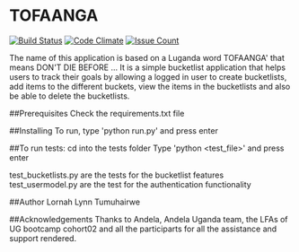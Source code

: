 # TOFAANGA
[![Build Status](https://travis-ci.org/lornatumuhairwe/tofaanga.svg?branch=master)](https://travis-ci.org/lornatumuhairwe/tofaanga)
[![Code Climate](https://codeclimate.com/github/lornatumuhairwe/tofaanga/badges/gpa.svg)](https://codeclimate.com/github/lornatumuhairwe/tofaanga)
[![Issue Count](https://codeclimate.com/github/lornatumuhairwe/tofaanga/badges/issue_count.svg)](https://codeclimate.com/github/lornatumuhairwe/tofaanga)

The name of this application is based on a Luganda word TOFAANGA' that means DON'T DIE BEFORE ...
It is a simple bucketlist application that helps users to track their goals by allowing a logged in user to create
bucketlists, add items to the different buckets, view the items in the bucketlists and also be able to delete the bucketlists.

##Prerequisites
Check the requirements.txt file

##Installing
To run, type 'python run.py' and press enter

##To run tests:
cd into the tests folder
Type 'python <test_file>' and press enter

test_bucketlists.py are the tests for the bucketlist features
test_usermodel.py are the test for the authentication functionality

##Author
Lornah Lynn Tumuhairwe

##Acknowledgements
Thanks to Andela, Andela Uganda team, the LFAs of UG bootcamp cohort02 and all the participarts for all the assistance
and support rendered.